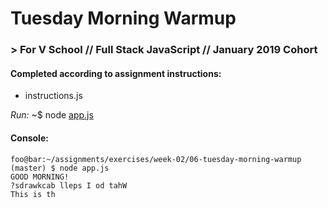 # Tuesday Morning Warmup
### > For V School // Full Stack JavaScript // January 2019 Cohort

#### Completed according to assignment instructions: 
- instructions.js

*Run:* ~$ node <a href="https://github.com/yummywakame/assignments/blob/master/exercises/loop-olympics/app.js">app.js</a>

#### Console:

```console
foo@bar:~/assignments/exercises/week-02/06-tuesday-morning-warmup (master) $ node app.js
GOOD MORNING!
?sdrawkcab lleps I od tahW
This is th
```